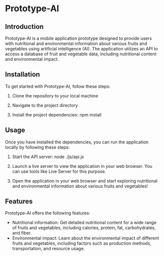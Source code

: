 # Prototype-AI

## Introduction
Prototype-AI is a mobile application prototype designed to provide users with nutritional and environmental information about various fruits and vegetables using artificial intelligence (AI). The application utilizes an API to access a database of fruit and vegetable data, including nutritional content and environmental impact.

## Installation
To get started with Prototype-AI, follow these steps:

1. Clone the repository to your local machine

2. Navigate to the project directory

3. Install the project dependencies: npm install

## Usage
Once you have installed the dependencies, you can run the application locally by following these steps:

1. Start the API server: node ./js/api.js

2. Launch a live server to view the application in your web browser. You can use tools like Live Server for this purpose.

3. Open the application in your web browser and start exploring nutritional and environmental information about various fruits and vegetables!

## Features
Prototype-AI offers the following features:
- Nutritional information: Get detailed nutritional content for a wide range of fruits and vegetables, including calories, protein, fat, carbohydrates, and fiber.
- Environmental impact: Learn about the environmental impact of different fruits and vegetables, including factors such as production methods, transportation, and resource usage.
